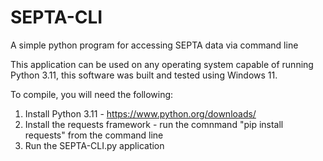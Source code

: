 # SEPTA-CLI
A simple python program for accessing SEPTA data via command line

This application can be used on any operating system capable of running Python 3.11, this software was built and tested using Windows 11.

To compile, you will need the following:
1. Install Python 3.11 - https://www.python.org/downloads/
2. Install the requests framework - run the comnmand "pip install requests" from the command line
3. Run the SEPTA-CLI.py application
